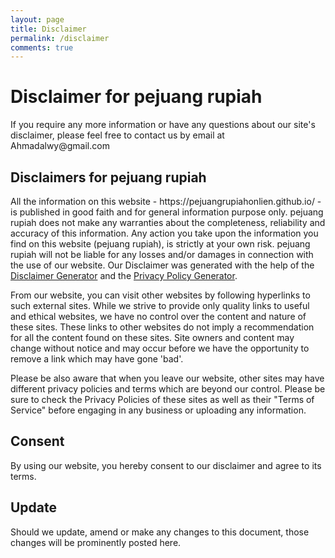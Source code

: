 ```yaml
---
layout: page
title: Disclaimer
permalink: /disclaimer
comments: true
---
```


<h1>Disclaimer for pejuang rupiah</h1>

<p>If you require any more information or have any questions about our site's disclaimer, please feel free to contact us by email at Ahmadalwy@gmail.com</p>

<h2>Disclaimers for pejuang rupiah</h2>

<p>All the information on this website - https://pejuangrupiahonlien.github.io/ - is published in good faith and for general information purpose only. pejuang rupiah does not make any warranties about the completeness, reliability and accuracy of this information. Any action you take upon the information you find on this website (pejuang rupiah), is strictly at your own risk. pejuang rupiah will not be liable for any losses and/or damages in connection with the use of our website. Our Disclaimer was generated with the help of the <a href="https://www.privacypolicyonline.com/disclaimer-generator/">Disclaimer Generator</a> and the <a href="https://www.generateprivacypolicy.com">Privacy Policy Generator</a>.</p>

<p>From our website, you can visit other websites by following hyperlinks to such external sites. While we strive to provide only quality links to useful and ethical websites, we have no control over the content and nature of these sites. These links to other websites do not imply a recommendation for all the content found on these sites. Site owners and content may change without notice and may occur before we have the opportunity to remove a link which may have gone 'bad'.</p>

<p>Please be also aware that when you leave our website, other sites may have different privacy policies and terms which are beyond our control. Please be sure to check the Privacy Policies of these sites as well as their "Terms of Service" before engaging in any business or uploading any information.</p>

<h2>Consent</h2>

<p>By using our website, you hereby consent to our disclaimer and agree to its terms.</p>

<h2>Update</h2>

<p>Should we update, amend or make any changes to this document, those changes will be prominently posted here.</p>

